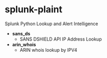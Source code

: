 # splunk-plaint
Splunk Python Lookup and Alert Intelligence


* **sans_ds**
  * SANS DSHIELD API IP Address Lookup
* **arin_whois**
  * ARIN whois lookup by IPV4
  
